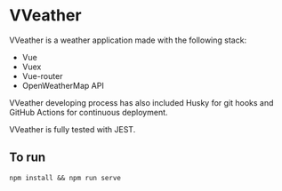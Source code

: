 # VVeather

VVeather is a weather application made with the following stack:

- Vue
- Vuex
- Vue-router
- OpenWeatherMap API

VVeather developing process has also included Husky for git hooks and GitHub Actions for continuous deployment.

VVeather is fully tested with JEST.

## To run

```
npm install && npm run serve
```

